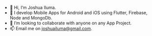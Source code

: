 - 👋 Hi, I’m Joshua Iluma.
- 👀 I develop Mobile Apps for Android and iOS using Flutter, Firebase, Node and MongoDb.
- 💞️ I’m looking to collaborate with anyone on any App Project.
- 📫 Email me on joshuailuma@gmail.com.

<!---
Joshuailuma/Joshuailuma is a ✨ special ✨ repository because its `README.md` (this file) appears on your GitHub profile.
You can click the Preview link to take a look at your changes.
--->
